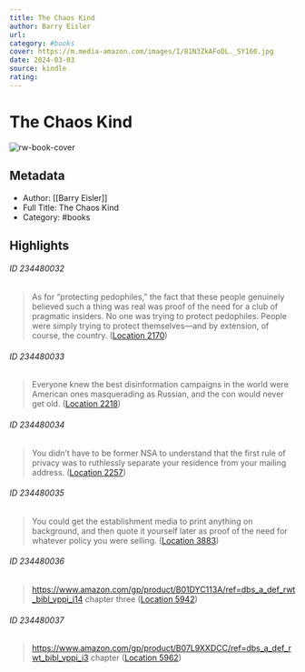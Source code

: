 ```yaml
---
title: The Chaos Kind
author: Barry Eisler
url: 
category: #books
cover: https://m.media-amazon.com/images/I/81N3ZkAFoDL._SY160.jpg
date: 2024-03-03
source: kindle
rating:
---
```

# The Chaos Kind

![rw-book-cover](https://m.media-amazon.com/images/I/81N3ZkAFoDL._SY160.jpg)

## Metadata
- Author: [[Barry Eisler]]
- Full Title: The Chaos Kind
- Category: #books

## Highlights
###### ID 234480032
> As for “protecting pedophiles,” the fact that these people genuinely believed such a thing was real was proof of the need for a club of pragmatic insiders. No one was trying to protect pedophiles. People were simply trying to protect themselves—and by extension, of course, the country. ([Location 2170](https://readwise.io/to_kindle?action=open&asin=B07Y31HNWR&location=2170))
    
###### ID 234480033
> Everyone knew the best disinformation campaigns in the world were American ones masquerading as Russian, and the con would never get old. ([Location 2218](https://readwise.io/to_kindle?action=open&asin=B07Y31HNWR&location=2218))
    
###### ID 234480034
> You didn’t have to be former NSA to understand that the first rule of privacy was to ruthlessly separate your residence from your mailing address. ([Location 2257](https://readwise.io/to_kindle?action=open&asin=B07Y31HNWR&location=2257))
    
###### ID 234480035
> You could get the establishment media to print anything on background, and then quote it yourself later as proof of the need for whatever policy you were selling. ([Location 3883](https://readwise.io/to_kindle?action=open&asin=B07Y31HNWR&location=3883))
    
###### ID 234480036
> https://www.amazon.com/gp/product/B01DYC113A/ref=dbs_a_def_rwt_bibl_vppi_i14 chapter three ([Location 5942](https://readwise.io/to_kindle?action=open&asin=B07Y31HNWR&location=5942))
    
###### ID 234480037
> https://www.amazon.com/gp/product/B07L9XXDCC/ref=dbs_a_def_rwt_bibl_vppi_i3 chapter ([Location 5962](https://readwise.io/to_kindle?action=open&asin=B07Y31HNWR&location=5962))
    

